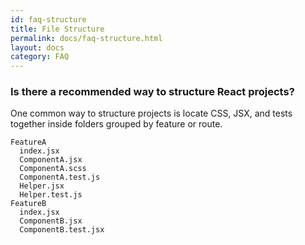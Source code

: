```yaml
---
id: faq-structure
title: File Structure
permalink: docs/faq-structure.html
layout: docs
category: FAQ
---
```


### Is there a recommended way to structure React projects?

One common way to structure projects is locate CSS, JSX, and tests together inside folders grouped by feature or route.

```
FeatureA
  index.jsx
  ComponentA.jsx
  ComponentA.scss
  ComponentA.test.js
  Helper.jsx
  Helper.test.js
FeatureB
  index.jsx
  ComponentB.jsx
  ComponentB.test.jsx
```
